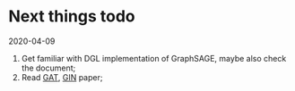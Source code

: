 # Next things todo

2020-04-09
1. Get familiar with DGL implementation of GraphSAGE, maybe also check the document;
2. Read [GAT](https://arxiv.org/abs/1710.10903), [GIN](https://arxiv.org/abs/1810.00826) paper;
